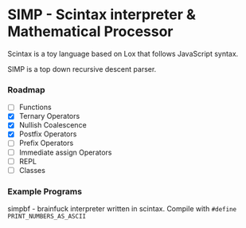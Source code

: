 # SIMP - Scintax interpreter & Mathematical Processor

Scintax is a toy language based on Lox that follows JavaScript syntax.

SIMP is a top down recursive descent parser.

### Roadmap

- [ ] Functions
- [x] Ternary Operators
- [x] Nullish Coalescence
- [x] Postfix Operators
- [ ] Prefix Operators
- [ ] Immediate assign Operators
- [ ] REPL
- [ ] Classes

### Example Programs

simpbf - brainfuck interpreter written in scintax. Compile with ``#define PRINT_NUMBERS_AS_ASCII`` 
